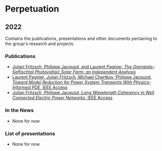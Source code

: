 # Perpetuation

## 2022

Contains the publications, presentations and other documents pertaining to the group's research and projects.

### Publications

* [Julian Fritzsch, Philippe Jacquod, and Laurent Pagnier, *The Grengiols–Saflischtal Photovoltaic Solar Farm: an Independent Analysis*](https://github.com/GeeeHesso/Perpetuation/tree/master/2022/Papers/report_grengiols_fin)
* [Laurent Pagnier, Julian Fritzsch, Michael Chertkov, Philippe Jacquod, *Toward Model Reduction for Power System Transients With Physics-Informed PDE*, IEEE Access](https://github.com/GeeeHesso/Perpetuation/tree/master/2022/Papers/ContMod)
* [Julian Fritzsch, Philippe Jacquod, *Long Wavelength Coherency in Well Connected Electric Power Networks*, IEEE Access](https://github.com/GeeeHesso/Perpetuation/tree/master/2022/Papers/longwavelength)

### In the News

* None for now

### List of presentations

* None for now
